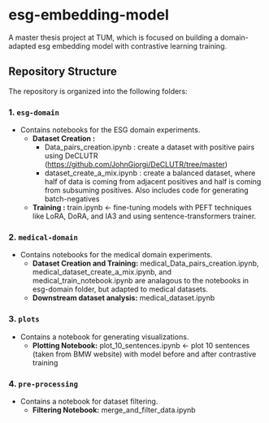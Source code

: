 # esg-embedding-model
A master thesis project at TUM, which is focused on building a domain-adapted esg embedding model with contrastive learning training.

## Repository Structure

The repository is organized into the following folders:

### 1. `esg-domain`
- Contains notebooks for the ESG domain experiments.
    - **Dataset Creation :**
        -  Data_pairs_creation.ipynb : create a dataset with positive pairs using DeCLUTR (https://github.com/JohnGiorgi/DeCLUTR/tree/master)
        -  dataset_create_a_mix.ipynb : create a balanced dataset, where half of data is coming from adjacent positives and half is coming from subsuming positives. Also includes code for generating batch-negatives
    - **Training :** train.ipynb <- fine-tuning models with PEFT techniques like LoRA, DoRA, and IA3 and using sentence-transformers trainer.

### 2. `medical-domain`
- Contains notebooks for the medical domain experiments.
    - **Dataset Creation and Training:** medical_Data_pairs_creation.ipynb, medical_dataset_create_a_mix.ipynb, and medical_train_notebook.ipynb are analagous to the notebooks in esg-domain folder, but adapted to medical datasets.
    - **Downstream dataset analysis:** medical_dataset.ipynb

### 3. `plots`
- Contains a notebook for generating visualizations.
    - **Plotting Notebook:** plot_10_sentences.ipynb <- plot 10 sentences (taken from BMW website) with model before and after contrastive training

### 4. `pre-processing`
- Contains a notebook for dataset filtering.
    - **Filtering Notebook:** merge_and_filter_data.ipynb
